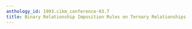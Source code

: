 ```yaml
---
anthology_id: 1993.cikm_conference-93.7
title: Binary Relationship Imposition Rules on Ternary Relationships
---
```


